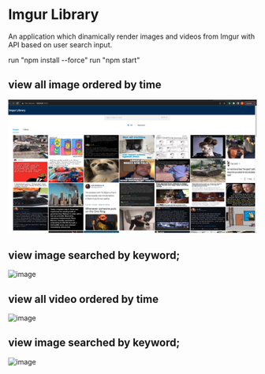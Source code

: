 # Imgur Library

An application which dinamically render images and videos from Imgur with API based on user search input.

run "npm install --force"
run "npm start"

## view all image ordered by time
![image](https://github.com/DorisWu5410/ImgurLibrary/blob/main/screenshot/image_all.png)

## view image searched by keyword;
![image](https://github.com/DorisWu5410/ImgurLibrary/screenshot/image_keyword.png)

## view all video ordered by time
![image](https://github.com/DorisWu5410/ImgurLibrary/screenshot/video_all.png)

## view image searched by keyword;
![image](https://github.com/DorisWu5410/ImgurLibrary/screenshot/video_keyword.png)
